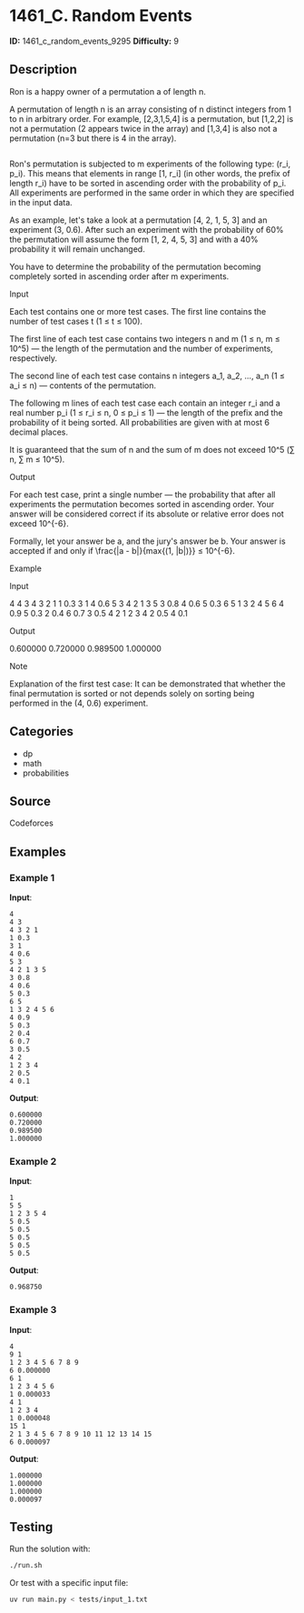 # 1461_C. Random Events

**ID:** 1461_c_random_events_9295
**Difficulty:** 9

## Description

Ron is a happy owner of a permutation a of length n.

A permutation of length n is an array consisting of n distinct integers from 1 to n in arbitrary order. For example, [2,3,1,5,4] is a permutation, but [1,2,2] is not a permutation (2 appears twice in the array) and [1,3,4] is also not a permutation (n=3 but there is 4 in the array).

<image>

Ron's permutation is subjected to m experiments of the following type: (r_i, p_i). This means that elements in range [1, r_i] (in other words, the prefix of length r_i) have to be sorted in ascending order with the probability of p_i. All experiments are performed in the same order in which they are specified in the input data.

As an example, let's take a look at a permutation [4, 2, 1, 5, 3] and an experiment (3, 0.6). After such an experiment with the probability of 60\% the permutation will assume the form [1, 2, 4, 5, 3] and with a 40\% probability it will remain unchanged.

You have to determine the probability of the permutation becoming completely sorted in ascending order after m experiments.

Input

Each test contains one or more test cases. The first line contains the number of test cases t (1 ≤ t ≤ 100).

The first line of each test case contains two integers n and m (1 ≤ n, m ≤ 10^5) — the length of the permutation and the number of experiments, respectively.

The second line of each test case contains n integers a_1, a_2, …, a_n (1 ≤ a_i ≤ n) — contents of the permutation.

The following m lines of each test case each contain an integer r_i and a real number p_i (1 ≤ r_i ≤ n, 0 ≤ p_i ≤ 1) — the length of the prefix and the probability of it being sorted. All probabilities are given with at most 6 decimal places.

It is guaranteed that the sum of n and the sum of m does not exceed 10^5 (∑ n, ∑ m ≤ 10^5).

Output

For each test case, print a single number — the probability that after all experiments the permutation becomes sorted in ascending order. Your answer will be considered correct if its absolute or relative error does not exceed 10^{-6}.

Formally, let your answer be a, and the jury's answer be b. Your answer is accepted if and only if \frac{|a - b|}{max{(1, |b|)}} ≤ 10^{-6}.

Example

Input


4
4 3
4 3 2 1
1 0.3
3 1
4 0.6
5 3
4 2 1 3 5
3 0.8
4 0.6
5 0.3
6 5
1 3 2 4 5 6
4 0.9
5 0.3
2 0.4
6 0.7
3 0.5
4 2
1 2 3 4
2 0.5
4 0.1


Output


0.600000
0.720000
0.989500
1.000000

Note

Explanation of the first test case: It can be demonstrated that whether the final permutation is sorted or not depends solely on sorting being performed in the (4, 0.6) experiment.

## Categories

- dp
- math
- probabilities

## Source

Codeforces

## Examples

### Example 1

**Input**:
```
4
4 3
4 3 2 1
1 0.3
3 1
4 0.6
5 3
4 2 1 3 5
3 0.8
4 0.6
5 0.3
6 5
1 3 2 4 5 6
4 0.9
5 0.3
2 0.4
6 0.7
3 0.5
4 2
1 2 3 4
2 0.5
4 0.1
```

**Output**:
```
0.600000
0.720000
0.989500
1.000000
```

### Example 2

**Input**:
```
1
5 5
1 2 3 5 4
5 0.5
5 0.5
5 0.5
5 0.5
5 0.5
```

**Output**:
```
0.968750
```

### Example 3

**Input**:
```
4
9 1
1 2 3 4 5 6 7 8 9
6 0.000000
6 1
1 2 3 4 5 6
1 0.000033
4 1
1 2 3 4
1 0.000048
15 1
2 1 3 4 5 6 7 8 9 10 11 12 13 14 15
6 0.000097
```

**Output**:
```
1.000000
1.000000
1.000000
0.000097
```


## Testing

Run the solution with:

```bash
./run.sh
```

Or test with a specific input file:

```bash
uv run main.py < tests/input_1.txt
```
